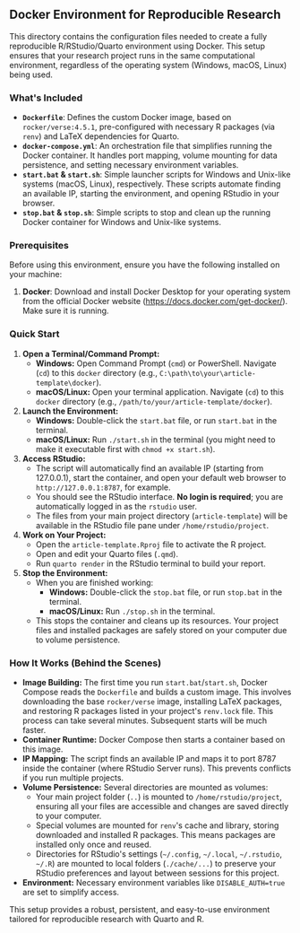 ## Docker Environment for Reproducible Research

This directory contains the configuration files needed to create a fully reproducible R/RStudio/Quarto environment using Docker. This setup ensures that your research project runs in the same computational environment, regardless of the operating system (Windows, macOS, Linux) being used.

### What's Included

-   **`Dockerfile`**: Defines the custom Docker image, based on `rocker/verse:4.5.1`, pre-configured with necessary R packages (via `renv`) and LaTeX dependencies for Quarto.
-   **`docker-compose.yml`**: An orchestration file that simplifies running the Docker container. It handles port mapping, volume mounting for data persistence, and setting necessary environment variables.
-   **`start.bat` & `start.sh`**: Simple launcher scripts for Windows and Unix-like systems (macOS, Linux), respectively. These scripts automate finding an available IP, starting the environment, and opening RStudio in your browser.
-   **`stop.bat` & `stop.sh`**: Simple scripts to stop and clean up the running Docker container for Windows and Unix-like systems.

### Prerequisites

Before using this environment, ensure you have the following installed on your machine:

1.  **Docker**: Download and install Docker Desktop for your operating system from the official Docker website (<https://docs.docker.com/get-docker/>). Make sure it is running.

### Quick Start

1.  **Open a Terminal/Command Prompt:**
    -   **Windows:** Open Command Prompt (`cmd`) or PowerShell. Navigate (`cd`) to this `docker` directory (e.g., `C:\path\to\your\article-template\docker`).
    -   **macOS/Linux:** Open your terminal application. Navigate (`cd`) to this `docker` directory (e.g., `/path/to/your/article-template/docker`).
2.  **Launch the Environment:**
    -   **Windows:** Double-click the `start.bat` file, or run `start.bat` in the terminal.
    -   **macOS/Linux:** Run `./start.sh` in the terminal (you might need to make it executable first with `chmod +x start.sh`).
3.  **Access RStudio:**
    -   The script will automatically find an available IP (starting from 127.0.0.1), start the container, and open your default web browser to `http://127.0.0.1:8787`, for example.
    -   You should see the RStudio interface. **No login is required**; you are automatically logged in as the `rstudio` user.
    -   The files from your main project directory (`article-template`) will be available in the RStudio file pane under `/home/rstudio/project`.
4.  **Work on Your Project:**
    -   Open the `article-template.Rproj` file to activate the R project.
    -   Open and edit your Quarto files (`.qmd`).
    -   Run `quarto render` in the RStudio terminal to build your report.
5.  **Stop the Environment:**
    -   When you are finished working:
        -   **Windows:** Double-click the `stop.bat` file, or run `stop.bat` in the terminal.
        -   **macOS/Linux:** Run `./stop.sh` in the terminal.
    -   This stops the container and cleans up its resources. Your project files and installed packages are safely stored on your computer due to volume persistence.

### How It Works (Behind the Scenes)

-   **Image Building:** The first time you run `start.bat`/`start.sh`, Docker Compose reads the `Dockerfile` and builds a custom image. This involves downloading the base `rocker/verse` image, installing LaTeX packages, and restoring R packages listed in your project's `renv.lock` file. This process can take several minutes. Subsequent starts will be much faster.
-   **Container Runtime:** Docker Compose then starts a container based on this image.
-   **IP Mapping:** The script finds an available IP and maps it to port 8787 inside the container (where RStudio Server runs). This prevents conflicts if you run multiple projects.
-   **Volume Persistence:** Several directories are mounted as volumes:
    -   Your main project folder (`..`) is mounted to `/home/rstudio/project`, ensuring all your files are accessible and changes are saved directly to your computer.
    -   Special volumes are mounted for `renv`'s cache and library, storing downloaded and installed R packages. This means packages are installed only once and reused.
    -   Directories for RStudio's settings (`~/.config`, `~/.local`, `~/.rstudio`, `~/.R`) are mounted to local folders (`./cache/...`) to preserve your RStudio preferences and layout between sessions for this project.
-   **Environment:** Necessary environment variables like `DISABLE_AUTH=true` are set to simplify access.

This setup provides a robust, persistent, and easy-to-use environment tailored for reproducible research with Quarto and R.
